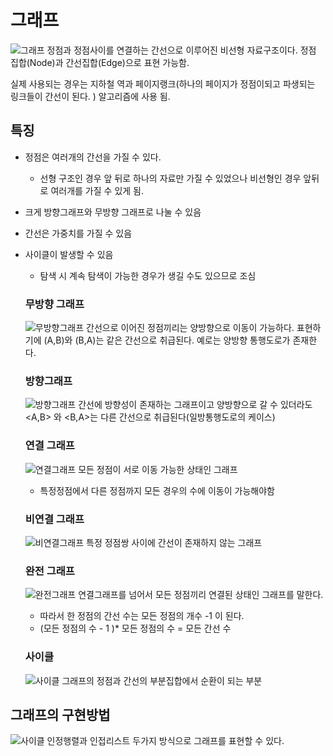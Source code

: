 # 그래프
![그래프](./그래프.png)
정점과 정점사이를 연결하는 간선으로 이루어진 비선형 자료구조이다.
정점 집합(Node)과 간선집합(Edge)으로 표현 가능함.

실제 사용되는 경우는 지하철 역과 페이지랭크(하나의 페이지가 정점이되고 파생되는 링크들이 간선이 된다. ) 알고리즘에 사용 됨.

## 특징
* 정점은 여러개의 간선을 가질 수 있다.
  * 선형 구조인 경우 앞 뒤로 하나의 자료만 가질 수 있었으나 비선형인 경우 앞뒤로 여러개를 가질 수 있게 됨.
* 크게 방향그래프와 무방향 그래프로 나눌 수 있음
* 간선은 가중치를 가질 수 있음
* 사이클이 발생할 수 있음
  * 탐색 시 계속 탐색이 가능한 경우가 생길 수도 있으므로 조심


  ### 무방향 그래프
  ![무방향그래프](./무방향-그래프.png)
  간선으로 이어진 정점끼리는 양방향으로 이동이 가능하다.
    표현하기에 (A,B)와 (B,A)는 같은 간선으로 취급된다.
    예로는 양방향 통행도로가 존재한다.
  ### 방향그래프
    ![방향그래프](./방향-그래프.png)
    간선에 방향성이 존재하는 그래프이고 양방향으로 갈 수 있더라도 <A,B> 와 <B,A>는 다른 간선으로 취급된다(일방통행도로의 케이스)
  
  ### 연결 그래프
  ![연결그래프](./연결그래프.png)
  모든 정점이 서로 이동 가능한 상태인 그래프 
    *  특정정점에서 다른 정점까지 모든 경우의 수에 이동이 가능해야함

  ### 비연결 그래프
  ![비연결그래프](./비연결그래프.png)
  특정 정점쌍 사이에 간선이 존재하지 않는 그래프

  ### 완전 그래프
  ![완전그래프](./완전그래프.png)
  연결그래프를 넘어서 모든 정점끼리 연결된 상태인 그래프를 말한다.
    *  따라서 한 정점의 간선 수는 모든 정점의 개수 -1 이 된다.
    * (모든 정점의 수 - 1 )* 모든 정점의 수 = 모든 간선 수

  ### 사이클
  ![사이클](./사이클.png)
  그래프의 정점과 간선의 부분집합에서 순환이 되는 부분

## 그래프의 구현방법
![사이클](./그래프구현법.png)
인정행렬과 인접리스트 두가지 방식으로 그래프를 표현할 수 있다.

